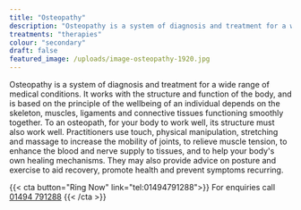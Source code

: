 ```yaml
---
title: "Osteopathy"
description: "Osteopathy is a system of diagnosis and treatment for a wide range of medical conditions."
treatments: "therapies"
colour: "secondary"
draft: false
featured_image: /uploads/image-osteopathy-1920.jpg
---
```


Osteopathy is a system of diagnosis and treatment for a wide range of medical conditions. It works with the structure and function of the body, and is based on the principle of the wellbeing of an individual depends on the skeleton, muscles, ligaments and connective tissues functioning smoothly together. To an osteopath, for your body to work well, its structure must also work well. Practitioners use touch, physical manipulation, stretching and massage to increase the mobility of joints, to relieve muscle tension, to enhance the blood and nerve supply to tissues, and to help your body's own healing mechanisms. They may also provide advice on posture and exercise to aid recovery, promote health and prevent symptoms recurring.

{{< cta button="Ring Now" link="tel:01494791288">}}
For enquiries call [01494 791288](tel:01494791288)
{{< /cta >}}
